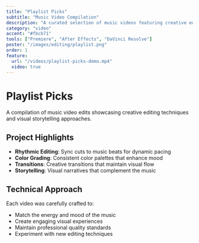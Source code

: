 ```yaml
---
title: "Playlist Picks"
subtitle: "Music Video Compilation"
description: "A curated selection of music videos featuring creative editing techniques and visual storytelling."
category: "video"
accent: "#fbcb71"
tools: ["Premiere", "After Effects", "DaVinci Resolve"]
poster: "/images/editing/playlist.png"
order: 1
feature:
  url: "/videos/playlist-picks-demo.mp4"
  video: true
---
```


# Playlist Picks

A compilation of music video edits showcasing creative editing techniques and visual storytelling approaches.

## Project Highlights

- **Rhythmic Editing**: Sync cuts to music beats for dynamic pacing
- **Color Grading**: Consistent color palettes that enhance mood
- **Transitions**: Creative transitions that maintain visual flow
- **Storytelling**: Visual narratives that complement the music

## Technical Approach

Each video was carefully crafted to:

- Match the energy and mood of the music
- Create engaging visual experiences
- Maintain professional quality standards
- Experiment with new editing techniques
